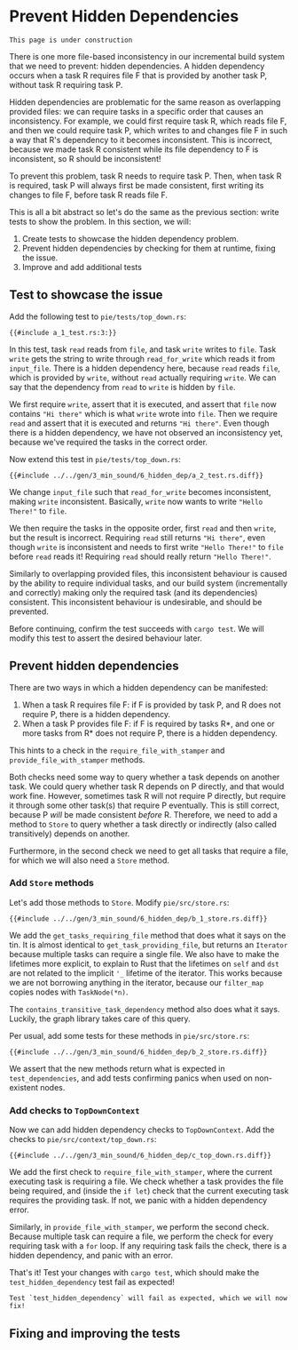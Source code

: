 # Prevent Hidden Dependencies

```admonish warning title="Under Construction"
This page is under construction
```

There is one more file-based inconsistency in our incremental build system that we need to prevent: hidden dependencies.
A hidden dependency occurs when a task R requires file F that is provided by another task P, without task R requiring task P.

Hidden dependencies are problematic for the same reason as overlapping provided files: we can require tasks in a specific order that causes an inconsistency.
For example, we could first require task R, which reads file F, and then we could require task P, which writes to and changes file F in such a way that R's dependency to it becomes inconsistent.
This is incorrect, because we made task R consistent while its file dependency to F is inconsistent, so R should be inconsistent!

To prevent this problem, task R needs to require task P.
Then, when task R is required, task P will always first be made consistent, first writing its changes to file F, before task R reads file F.

This is all a bit abstract so let's do the same as the previous section: write tests to show the problem.
In this section, we will:
 
1) Create tests to showcase the hidden dependency problem.
2) Prevent hidden dependencies by checking for them at runtime, fixing the issue.
3) Improve and add additional tests

## Test to showcase the issue

Add the following test to `pie/tests/top_down.rs`:

```rust,
{{#include a_1_test.rs:3:}}
```

In this test, task `read` reads from `file`, and task `write` writes to `file`.
Task `write` gets the string to write through `read_for_write` which reads it from `input_file`.
There is a hidden dependency here, because `read` reads `file`, which is provided by `write`, without `read` actually requiring `write`.
We can say that the dependency from `read` to `write` is hidden by `file`.

We first require `write`, assert that it is executed, and assert that `file` now contains `"Hi there"` which is what `write` wrote into `file`.
Then we require `read` and assert that it is executed and returns `"Hi there"`.
Even though there is a hidden dependency, we have not observed an inconsistency yet, because we've required the tasks in the correct order.

Now extend this test in `pie/tests/top_down.rs`:

```diff2html linebyline
{{#include ../../gen/3_min_sound/6_hidden_dep/a_2_test.rs.diff}}
```

We change `input_file` such that `read_for_write` becomes inconsistent, making `write` inconsistent.
Basically, `write` now wants to write `"Hello There!"` to `file`.

We then require the tasks in the opposite order, first `read` and then `write`, but the result is incorrect.
Requiring `read` still returns `"Hi there"`, even though `write` is inconsistent and needs to first write `"Hello There!"` to `file` before `read` reads it!
Requiring `read` should really return `"Hello There!"`.

Similarly to overlapping provided files, this inconsistent behaviour is caused by the ability to require individual tasks, and our build system (incrementally and correctly) making only the required task (and its dependencies) consistent.
This inconsistent behaviour is undesirable, and should be prevented.

Before continuing, confirm the test succeeds with `cargo test`.
We will modify this test to assert the desired behaviour later.

## Prevent hidden dependencies

There are two ways in which a hidden dependency can be manifested:

1) When a task R requires file F: if F is provided by task P, and R does not require P, there is a hidden dependency.
2) When a task P provides file F: if F is required by tasks R*, and one or more tasks from R* does not require P, there is a hidden dependency.

This hints to a check in the `require_file_with_stamper` and `provide_file_with_stamper` methods.

Both checks need some way to query whether a task depends on another task.
We could query whether task R depends on P directly, and that would work fine.
However, sometimes task R will not require P directly, but require it through some other task(s) that require P eventually.
This is still correct, because P _will_ be made consistent _before_ R.
Therefore, we need to add a method to `Store` to query whether a task directly or indirectly (also called transitively) depends on another.

Furthermore, in the second check we need to get all tasks that require a file, for which we will also need a `Store` method.

### Add `Store` methods

Let's add those methods to `Store`.
Modify `pie/src/store.rs`:

```diff2html linebyline
{{#include ../../gen/3_min_sound/6_hidden_dep/b_1_store.rs.diff}}
```

We add the `get_tasks_requiring_file` method that does what it says on the tin.
It is almost identical to `get_task_providing_file`, but returns an `Iterator` because multiple tasks can require a single file.
We also have to make the lifetimes more explicit, to explain to Rust that the lifetimes on `self` and `dst` are not related to the implicit `'_` lifetime of the iterator.
This works because we are not borrowing anything in the iterator, because our `filter_map` copies nodes with `TaskNode(*n)`.

The `contains_transitive_task_dependency` method also does what it says.
Luckily, the graph library takes care of this query.

Per usual, add some tests for these methods in `pie/src/store.rs`:

```diff2html linebyline
{{#include ../../gen/3_min_sound/6_hidden_dep/b_2_store.rs.diff}}
```

We assert that the new methods return what is expected in `test_dependencies`, and add tests confirming panics when used on non-existent nodes.

### Add checks to `TopDownContext`

Now we can add hidden dependency checks to `TopDownContext`.
Add the checks to `pie/src/context/top_down.rs`:

```diff2html linebyline
{{#include ../../gen/3_min_sound/6_hidden_dep/c_top_down.rs.diff}}
```

We add the first check to `require_file_with_stamper`, where the current executing task is requiring a file.
We check whether a task provides the file being required, and (inside the `if let`) check that the current executing task requires the providing task.
If not, we panic with a hidden dependency error.

Similarly, in `provide_file_with_stamper`, we perform the second check.
Because multiple task can require a file, we perform the check for every requiring task with a `for` loop.
If any requiring task fails the check, there is a hidden dependency, and panic with an error.

That's it!
Test your changes with `cargo test`, which should make the `test_hidden_dependency` test fail as expected!

```admonish failure title="Expected Test Failure"
Test `test_hidden_dependency` will fail as expected, which we will now fix!
```

## Fixing and improving the tests

